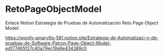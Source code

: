 # RetoPageObjectModel

Enlace Notion Estrategia de Pruebas de Automatización Reto Page Object Model:

https://woolly-amaryllis-581.notion.site/Estrategia-de-Automatizaci-n-de-pruebas-de-Software-Patron-Page-Object-Model-ed177465f27c40a79ec19a9e434389c0
